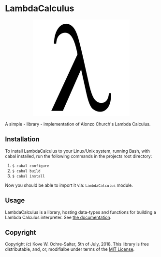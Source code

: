 # LambdaCalculus
<p align="center"> 
<img src="https://github.com/Kove-W-O-Salter/LambdaCalculus/blob/master/LambdaCalculusIcon.png?raw=true">
</p>
A simple - library -
implementation of
Alonzo Church's Lambda
Calculus.

## Installation
To install LambdaCalculus
to your Linux/Unix system,
running Bash, with cabal
installed, run the
following commands in the
projects root directory:

1. `$ cabal configure`
2. `$ cabal build`
3. `$ cabal install`

Now you should be able
to import it via:
`LambdaCalculus`
module.

## Usage
LambdaCalculus is a
library, hosting
data-types and
functions for
building a 
Lambda Calculus
interpreter. See
[the documentation](https://github.com/Kove-W-O-Salter/LambdaCalculus/wiki).

## Copyright
Copyright (c)
Kove W.
Ochre-Salter,
5th of July,
2018. This
library is
free
distributable,
and, or,
modifialbe
under terms
of the [MIT License](https://github.com/Kove-W-O-Salter/LambdaCalculus/blob/master/LICENSE).

